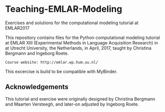# Teaching-EMLAR-Modeling
Exercises and solutions for the computational modeling tutorial at EMLAR2017



This repository contains files for the Python computational modeling tutorial at EMLAR XIII (Experimental Methods in Language Acquisition Research) in at Utrecht University, the Netherlands, in April, 2017, taught by Christina Bergmann and Ingeborg Roete.

    Course website: http://emlar.wp.hum.uu.nl/
   
This excercise is build to be compatible with MyBinder. 

## Acknowledgements

This tutorial and exercise were originally designed by Christina Bergmann and Maarten Versteegh, and later-on adjusted by Ingeborg Roete.

